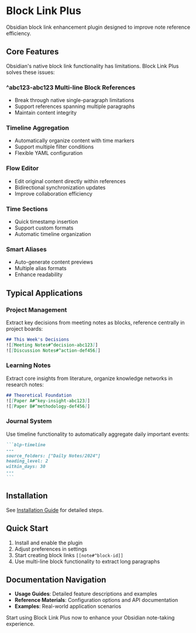 # Block Link Plus

Obsidian block link enhancement plugin designed to improve note reference efficiency.

## Core Features

Obsidian's native block link functionality has limitations. Block Link Plus solves these issues:

### ^abc123-abc123 Multi-line Block References
- Break through native single-paragraph limitations
- Support references spanning multiple paragraphs
- Maintain content integrity

### Timeline Aggregation
- Automatically organize content with time markers
- Support multiple filter conditions
- Flexible YAML configuration

### Flow Editor
- Edit original content directly within references
- Bidirectional synchronization updates
- Improve collaboration efficiency

### Time Sections
- Quick timestamp insertion
- Support custom formats
- Automatic timeline organization

### Smart Aliases
- Auto-generate content previews
- Multiple alias formats
- Enhance readability

## Typical Applications

### Project Management
Extract key decisions from meeting notes as blocks, reference centrally in project boards:
```markdown
## This Week's Decisions
![[Meeting Notes#^decision-abc123]]
![[Discussion Notes#^action-def456]]
```

### Learning Notes
Extract core insights from literature, organize knowledge networks in research notes:
```markdown
## Theoretical Foundation
![[Paper A#^key-insight-abc123]]
![[Paper B#^methodology-def456]]
```

### Journal System
Use timeline functionality to automatically aggregate daily important events:
````markdown
```blp-timeline
---
source_folders: ["Daily Notes/2024"]
heading_level: 2
within_days: 30
---
```
````

## Installation

See [Installation Guide](install.md) for detailed steps.

## Quick Start

1. Install and enable the plugin
2. Adjust preferences in settings
3. Start creating block links `[[note#^block-id]]`
4. Use multi-line block functionality to extract long paragraphs

## Documentation Navigation

- **Usage Guides**: Detailed feature descriptions and examples
- **Reference Materials**: Configuration options and API documentation
- **Examples**: Real-world application scenarios

Start using Block Link Plus now to enhance your Obsidian note-taking experience.